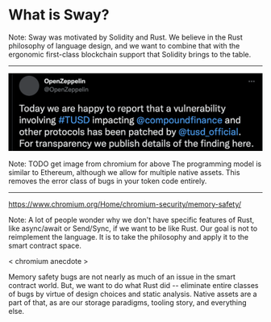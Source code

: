 
# What is Sway?



Note:
  Sway was motivated by Solidity and Rust. We believe in the Rust philosophy of language design,
  and we want to combine that with the ergonomic first-class blockchain support that Solidity brings to the table. 

----

![](https://raw.githubusercontent.com/sezna/EthDubai-2022/master/images/native_asset_vuln.png)


Note:
TODO get image from chromium for above
  The programming model is similar to Ethereum, although we allow for multiple native assets. This removes the error class of bugs in your token code entirely.


----

https://www.chromium.org/Home/chromium-security/memory-safety/


Note:
A lot of people wonder why we don't have specific features of Rust, like async/await or Send/Sync, if we want to be like Rust. Our goal is not to reimplement the language. It is to take the philosophy and apply it to the smart contract space. 

< chromium anecdote >

Memory safety bugs are not nearly as much of an issue in the smart contract world. But, we want to do what Rust did -- eliminate entire classes of bugs by virtue of design choices and static analysis. Native assets are a part of that, as are our storage paradigms, tooling story, and everything else.

